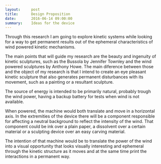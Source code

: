 ```yaml
---
layout:     post
title:      Design Proposition
date:       2016-06-14 09:00:00
summary:    Ideas for the device
---
```


Through this research I am going to explore kinetic systems while looking for a way to get permanent results out of the ephemeral 
characteristics of wind powered kinetic mechanisms.

The main points that will guide my research are the beauty and ingenuity of kinetic sculptures, such as the Bussola by Jennifer Townley 
and the wind powered sculptures by Anthony Howe. The main diference between those and the object of my research is that I intend to create
an eye pleasant kinetic sculpture that also generates permanent disturbances with its movement, such as a painting or a resultant sculpture.

The source of energy is intended to be primarily natural, probably trough the wind power, having a backup battery for tests when wind is not
available.

When powered, the machine would both translate and move in a horizontal axis. In the extremities of the device there will be a component
responsible for affecting a neutral background to reflect the intensity of the wind. That component could be ink over a plain paper, a 
dissolvent over a certain material or a sculpting device over an easy carving material.

The intention of that machine would be to translate the power of the wind into a visual opportunity that looks visually interesting and 
ephemeral through the kinetic structure as it moves and at the same time print the interactions in a permanent way.
